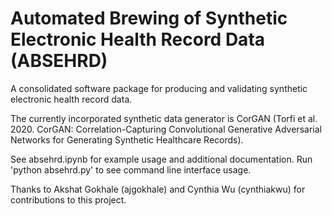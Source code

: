 # Automated Brewing of Synthetic Electronic Health Record Data (ABSEHRD)
A consolidated software package for producing and validating synthetic electronic health record data.

The currently incorporated synthetic data generator is CorGAN (Torfi et al. 2020. CorGAN: Correlation-Capturing Convolutional Generative Adversarial Networks
for Generating Synthetic Healthcare Records). 

See absehrd.ipynb for example usage and additional documentation.
Run 'python absehrd.py' to see command line interface usage.  

Thanks to Akshat Gokhale (ajgokhale) and Cynthia Wu (cynthiakwu) for contributions to this project. 
